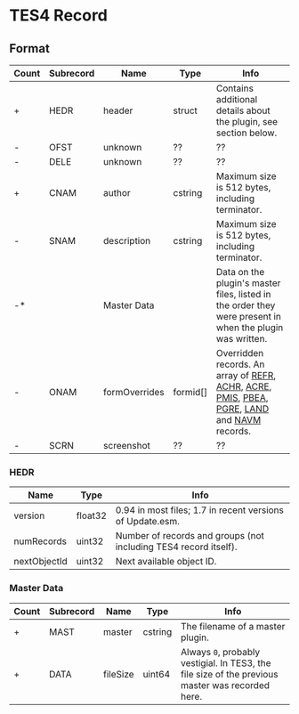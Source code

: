 TES4 Record
===========

## Format

Count | Subrecord | Name | Type | Info
------|-------|------|------|-----
\+ | HEDR | header | struct | Contains additional details about the plugin, see section below.
\- | OFST | unknown | ?? | ??
\- | DELE | unknown | ?? | ??
\+ | CNAM | author | cstring | Maximum size is 512 bytes, including terminator.
\- | SNAM | description | cstring | Maximum size is 512 bytes, including terminator.
\-* | | Master Data | | Data on the plugin's master files, listed in the order they were present in when the plugin was written.
\- | ONAM | formOverrides | formid[] | Overridden records. An array of [REFR](REFR.md), [ACHR](ACHR.md), [ACRE](ACRE.md), [PMIS](PMIS.md), [PBEA](PBEA.md), [PGRE](PGRE.md), [LAND](LAND.md) and [NAVM](NAVM.md) records.
\- | SCRN | screenshot | ?? | ??

### HEDR

Name | Type | Info
-----|------|-----
version | float32 | 0.94 in most files; 1.7 in recent versions of Update.esm.
numRecords | uint32 | Number of records and groups (not including TES4 record itself).
nextObjectId | uint32 | Next available object ID.

### Master Data

Count | Subrecord | Name | Type | Info
------|-------|------|------|-----
\+ | MAST | master | cstring | The filename of a master plugin.
\+ | DATA | fileSize | uint64 | Always `0`, probably vestigial. In TES3, the file size of the previous master was recorded here.
